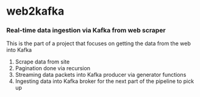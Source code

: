 # web2kafka

### Real-time data ingestion via Kafka from web scraper

This is the part of a project that focuses on getting the data from the web into Kafka
1. Scrape data from site
2. Pagination done via recursion
3. Streaming data packets into Kafka producer via generator functions
4. Ingesting data into Kafka broker for the next part of the pipeline to pick up

[//]: # (Insert Diagram / Video)

[//]: # ( ### How to run)


[//]: # (### Known Issues )

[//]: # ( ### Enhancements: )